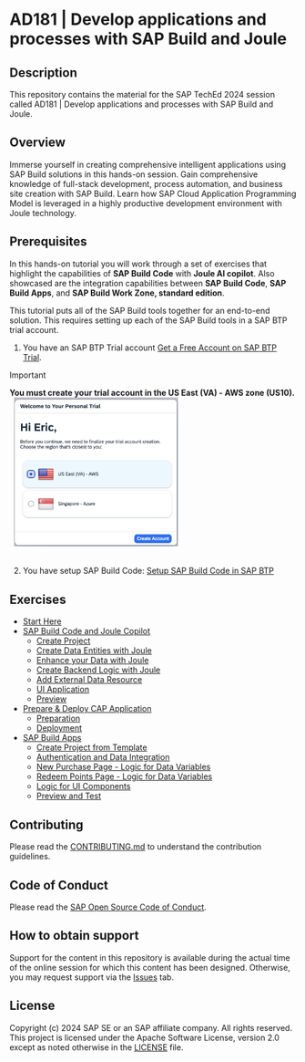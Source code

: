 # AD181 | Develop applications and processes with SAP Build and Joule

## Description

This repository contains the material for the SAP TechEd 2024 session called AD181 | Develop applications and processes with SAP Build and Joule.  

## Overview

Immerse yourself in creating comprehensive intelligent applications using SAP Build solutions in this hands-on session. Gain comprehensive knowledge of full-stack development, process automation, and business site creation with SAP Build. Learn how SAP Cloud Application Programming Model is leveraged in a highly productive development environment with Joule technology.

## Prerequisites

In this hands-on tutorial you will work through a set of exercises that highlight the capabilities of **SAP Build Code** with **Joule AI copilot**. Also showcased are the integration capabilities between **SAP Build Code**, **SAP Build Apps**, and **SAP Build Work Zone, standard edition**.

This tutorial puts all of the SAP Build tools together for an end-to-end solution. This requires setting up each of the SAP Build tools in a SAP BTP trial account.

1. You have an SAP BTP Trial account [Get a Free Account on SAP BTP Trial](https://developers.sap.com/tutorials/hcp-create-trial-account.html). 
> [!IMPORTANT]
> **You must create your trial account in the US East (VA) - AWS zone (US10).**<br />&nbsp;
> <img src="trial-useast.png" style="width:3in"/><br />&nbsp;
2. You have setup SAP Build Code: [Setup SAP Build Code in SAP BTP](https://developers.sap.com/tutorials/build-code-setup.html)

## Exercises

- [Start Here](exercises/ex0/)
- [SAP Build Code and Joule Copilot](exercises/ex1/)
    - [Create Project](exercises/ex1.1/)
    - [Create Data Entities with Joule](exercises/ex1.2/)
    - [Enhance your Data with Joule](exercises/ex1.3/)
    - [Create Backend Logic with Joule](exercises/ex1.4/)
    - [Add External Data Resource](exercises/ex1.5/)
    - [UI Application](exercises/ex1.6/)
    - [Preview](exercises/ex1.7)
- [Prepare & Deploy CAP Application](exercises/ex2/)
    - [Preparation](exercises/ex2/)
    - [Deployment](exercises/ex2.1/)
- [SAP Build Apps](exercises/ex3/)
    - [Create Project from Template](exercises/ex3.1/)
    - [Authentication and Data Integration](exercises/ex3.2/)
    - [New Purchase Page - Logic for Data Variables](exercises/ex3.3/)
    - [Redeem Points Page - Logic for Data Variables](exercises/ex3.4/)
    - [Logic for UI Components](exercises/ex3.5/)
    - [Preview and Test](exercises/ex3.6/)

## Contributing
Please read the [CONTRIBUTING.md](./CONTRIBUTING.md) to understand the contribution guidelines.

## Code of Conduct
Please read the [SAP Open Source Code of Conduct](https://github.com/SAP-samples/.github/blob/main/CODE_OF_CONDUCT.md).

## How to obtain support

Support for the content in this repository is available during the actual time of the online session for which this content has been designed. Otherwise, you may request support via the [Issues](../../issues) tab.

## License
Copyright (c) 2024 SAP SE or an SAP affiliate company. All rights reserved. This project is licensed under the Apache Software License, version 2.0 except as noted otherwise in the [LICENSE](LICENSES/Apache-2.0.txt) file.
